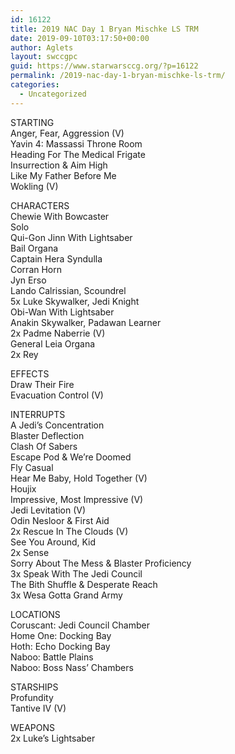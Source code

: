 ```yaml
---
id: 16122
title: 2019 NAC Day 1 Bryan Mischke LS TRM
date: 2019-09-10T03:17:50+00:00
author: Aglets
layout: swccgpc
guid: https://www.starwarsccg.org/?p=16122
permalink: /2019-nac-day-1-bryan-mischke-ls-trm/
categories:
  - Uncategorized
---
```

STARTING  
Anger, Fear, Aggression (V)  
Yavin 4: Massassi Throne Room  
Heading For The Medical Frigate  
Insurrection & Aim High  
Like My Father Before Me  
Wokling (V)

CHARACTERS  
Chewie With Bowcaster  
Solo  
Qui-Gon Jinn With Lightsaber  
Bail Organa  
Captain Hera Syndulla  
Corran Horn  
Jyn Erso  
Lando Calrissian, Scoundrel  
5x Luke Skywalker, Jedi Knight  
Obi-Wan With Lightsaber  
Anakin Skywalker, Padawan Learner  
2x Padme Naberrie (V)  
General Leia Organa  
2x Rey

EFFECTS  
Draw Their Fire  
Evacuation Control (V)

INTERRUPTS  
A Jedi&#8217;s Concentration  
Blaster Deflection  
Clash Of Sabers  
Escape Pod & We&#8217;re Doomed  
Fly Casual  
Hear Me Baby, Hold Together (V)  
Houjix  
Impressive, Most Impressive (V)  
Jedi Levitation (V)  
Odin Nesloor & First Aid&nbsp;  
2x Rescue In The Clouds (V)  
See You Around, Kid  
2x Sense  
Sorry About The Mess & Blaster Proficiency  
3x Speak With The Jedi Council  
The Bith Shuffle & Desperate Reach  
3x Wesa Gotta Grand Army

LOCATIONS  
Coruscant: Jedi Council Chamber  
Home One: Docking Bay  
Hoth: Echo Docking Bay  
Naboo: Battle Plains  
Naboo: Boss Nass&#8217; Chambers

STARSHIPS  
Profundity  
Tantive IV (V)

WEAPONS  
2x Luke&#8217;s Lightsaber